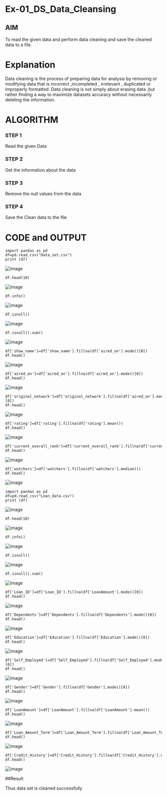 # Ex-01_DS_Data_Cleansing


## AIM
To read the given data and perform data cleaning and save the cleaned data to a file. 

# Explanation
Data cleaning is the process of preparing data for analysis by removing or modifying data that is incorrect ,incompleted , irrelevant , duplicated or improperly formatted. 
Data cleaning is not simply about erasing data ,but rather finding a way to maximize datasets accuracy without necessarily deleting the information. 

# ALGORITHM
### STEP 1
Read the given Data
### STEP 2
Get the information about the data
### STEP 3
Remove the null values from the data
### STEP 4
Save the Clean data to the file

# CODE and OUTPUT
```
import pandas as pd
df=pd.read_csv("Data_set.csv")
print (df)
```
![image](https://github.com/Vaish-1011/ODD2023-Datascience-Ex01/assets/135130074/d3943504-7d06-40c6-a42a-b9d33a2f2542)
```
df.head(10)
```
![image](https://github.com/Vaish-1011/ODD2023-Datascience-Ex01/assets/135130074/ab88e21f-161b-4d9d-9123-9b4764edbd64)
```
df.info()
```
![image](https://github.com/Vaish-1011/ODD2023-Datascience-Ex01/assets/135130074/d12ab23c-9112-4a7a-9ae0-2a56fc50e162)
```
df.isnull()
```
![image](https://github.com/Vaish-1011/ODD2023-Datascience-Ex01/assets/135130074/82105415-c112-40aa-9ace-b07c4bc3024a)
```
df.isnull().sum()
```
![image](https://github.com/Vaish-1011/ODD2023-Datascience-Ex01/assets/135130074/e4eb12ec-e7e7-4a34-a08b-f508b63982b3)
```
df['show_name']=df['show_name'].fillna(df['aired_on'].mode()[0])
df.head()
```
![image](https://github.com/Vaish-1011/ODD2023-Datascience-Ex01/assets/135130074/226762ab-d302-4b38-a6f7-6dd12b07fe42)
```
df['aired_on']=df['aired_on'].fillna(df['aired_on'].mode()[0])
df.head()
```
![image](https://github.com/Vaish-1011/ODD2023-Datascience-Ex01/assets/135130074/65d8d85f-8e88-4a95-8395-d934bd53fc86)
```
df['original_network']=df['original_network'].fillna(df['aired_on'].mode()[0])
df.head()
```
![image](https://github.com/Vaish-1011/ODD2023-Datascience-Ex01/assets/135130074/a47c42bb-40c3-49d7-abd7-4ab9d9e9e95e)
```
df['rating']=df['rating'].fillna(df['rating'].mean())
df.head()
```
![image](https://github.com/Vaish-1011/ODD2023-Datascience-Ex01/assets/135130074/1846face-5de3-4ef8-a7cd-0ceca7d05a3a)
```
df['current_overall_rank']=df['current_overall_rank'].fillna(df['current_overall_rank'].mean())
df.head()
```
![image](https://github.com/Vaish-1011/ODD2023-Datascience-Ex01/assets/135130074/28c928ba-a8dc-4e85-a803-dd8de0072b35)
```
df['watchers']=df['watchers'].fillna(df['watchers'].median())
df.head()
```
![image](https://github.com/Vaish-1011/ODD2023-Datascience-Ex01/assets/135130074/05ac82ac-53c7-416b-9900-a80a6fd28647)



```
import pandas as pd
df=pd.read_csv("Loan_data.csv")
print (df)
```
![image](https://github.com/Vaish-1011/ODD2023-Datascience-Ex01/assets/135130074/114ea423-6bc0-4a82-8769-ce3ae102772b)
```
df.head(10)
```
![image](https://github.com/Vaish-1011/ODD2023-Datascience-Ex01/assets/135130074/00b5fe37-e676-4622-861f-14a6f33c0ef5)
```
df.info()
```
![image](https://github.com/Vaish-1011/ODD2023-Datascience-Ex01/assets/135130074/54ff8bd2-9bd2-4da5-9824-a00072610476)
```
df.isnull()
```
![image](https://github.com/Vaish-1011/ODD2023-Datascience-Ex01/assets/135130074/744f80aa-f4c7-4d4f-a747-72b4fdf9c22c)
```
df.isnull().sum()
```
![image](https://github.com/Vaish-1011/ODD2023-Datascience-Ex01/assets/135130074/3127b10f-92e4-4d26-9b8f-0a5bd8251747)
```
df['Loan_ID']=df['Loan_ID'].fillna(df['LoanAmount'].mode()[0])
df.head()
```
![image](https://github.com/Vaish-1011/ODD2023-Datascience-Ex01/assets/135130074/a0e4a84d-5f29-4acc-abd3-f8a10d4b5137)
```
df['Dependents']=df['Dependents'].fillna(df['Dependents'].mode()[0])
df.head()
```
![image](https://github.com/Vaish-1011/ODD2023-Datascience-Ex01/assets/135130074/4183e39f-08f2-4225-8e93-eb1d80082586)
```
df['Education']=df['Education'].fillna(df['Education'].mode()[0])
df.head()
```
![image](https://github.com/Vaish-1011/ODD2023-Datascience-Ex01/assets/135130074/910cc9d9-9788-4fc7-b73b-ee1e4e084a1d)
```
df['Self_Employed']=df['Self_Employed'].fillna(df['Self_Employed'].mode()[0])
df.head()
```
![image](https://github.com/Vaish-1011/ODD2023-Datascience-Ex01/assets/135130074/0447c815-fc02-4f4c-8c93-37b55b894542)
```
df['Gender']=df['Gender'].fillna(df['Gender'].mode()[0])
df.head()
```
![image](https://github.com/Vaish-1011/ODD2023-Datascience-Ex01/assets/135130074/57870818-061b-4e30-b0df-814da8ee9181)
```
df['LoanAmount']=df['LoanAmount'].fillna(df['LoanAmount'].mean())
df.head()
```
![image](https://github.com/Vaish-1011/ODD2023-Datascience-Ex01/assets/135130074/62ed5b96-5315-4cbc-a587-d57fae0dbe3b)
```
df['Loan_Amount_Term']=df['Loan_Amount_Term'].fillna(df['Loan_Amount_Term'].mean())
df.head()
```
![image](https://github.com/Vaish-1011/ODD2023-Datascience-Ex01/assets/135130074/beabdc8a-656f-4a7c-a088-5dc1daf5daef)
```
df['Credit_History']=df['Credit_History'].fillna(df['Credit_History'].mean())
df.head()
```
![image](https://github.com/Vaish-1011/ODD2023-Datascience-Ex01/assets/135130074/a46cde82-e89f-4d77-b307-53427c3d1af8)

##Result

Thus data set is cleaned successfully
